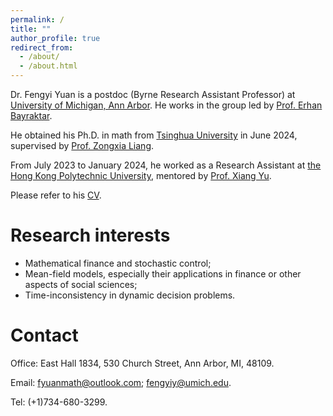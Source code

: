 ```yaml
---
permalink: /
title: ""
author_profile: true
redirect_from: 
  - /about/
  - /about.html
---
```



Dr. Fengyi Yuan is a postdoc (Byrne Research Assistant Professor) at [University of Michigan, Ann Arbor](https://lsa.umich.edu/math/people/postdoc-faculty/fengyi-yuan.html). He works in the group led by [Prof. Erhan Bayraktar](https://sites.lsa.umich.edu/erhan/).

He obtained his Ph.D. in math from [Tsinghua University](https://math.tsinghua.edu.cn) in June 2024, supervised by [Prof. Zongxia Liang](https://math.tsinghua.edu.cn/info/1125/1623.htm). 

From July 2023 to January 2024, he worked as a Research Assistant at [the Hong Kong Polytechnic University](https://www.polyu.edu.hk/ama/), mentored by [Prof. Xiang Yu](https://sites.google.com/site/xiangyuama/home).

Please refer to his [CV](../assets/CV.pdf).

Research interests
======
- Mathematical finance and stochastic control;
- Mean-field models, especially their applications in finance or other aspects of social sciences;
- Time-inconsistency in dynamic decision problems.

Contact
======
Office: East Hall 1834, 530 Church Street, Ann Arbor, MI, 48109.

Email: [fyuanmath@outlook.com](mailto:fyuanmath@outlook.com); [fengyiy@umich.edu](mailto:fengyiy@umich.edu).

Tel: (+1)734-680-3299.

